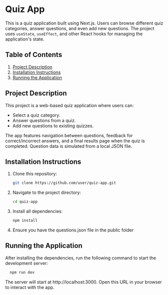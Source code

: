 # Quiz App

This is a quiz application built using Next.js. Users can browse different quiz categories, answer questions, and even add new questions. The project uses `useState`, `useEffect`, and other React hooks for managing the application's state.

## Table of Contents
1. [Project Description](#project-description)
2. [Installation Instructions](#installation-instructions)
3. [Running the Application](#running-the-application)


## Project Description
This project is a web-based quiz application where users can:
- Select a quiz category.
- Answer questions from a quiz.
- Add new questions to existing quizzes.

The app features navigation between questions, feedback for correct/incorrect answers, and a final results page when the quiz is completed. Question data is simulated from a local JSON file.

## Installation Instructions

1. Clone this repository:
   ```bash
   git clone https://github.com/user/quiz-app.git
2. Navigate to the project directory:
    ```bash
   cd quiz-app
3. Install all dependencies:
    ```bash
   npm install
4. Ensure you have the questions.json file in the public folder
    
## Running the Application
After installing the dependencies, run the following command to start the development server:
   ```bash
     npm run dev
```
The server will start at http://localhost:3000. Open this URL in your browser to interact with the app.

